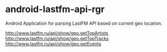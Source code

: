 android-lastfm-api-rgr
======================

Android Application for parsing LastFM API based on current geo location.

http://www.lastfm.ru/api/show/geo.getTopArtists
http://www.lastfm.ru/api/show/geo.getTopTracks
http://www.lastfm.ru/api/show/geo.getEvents
